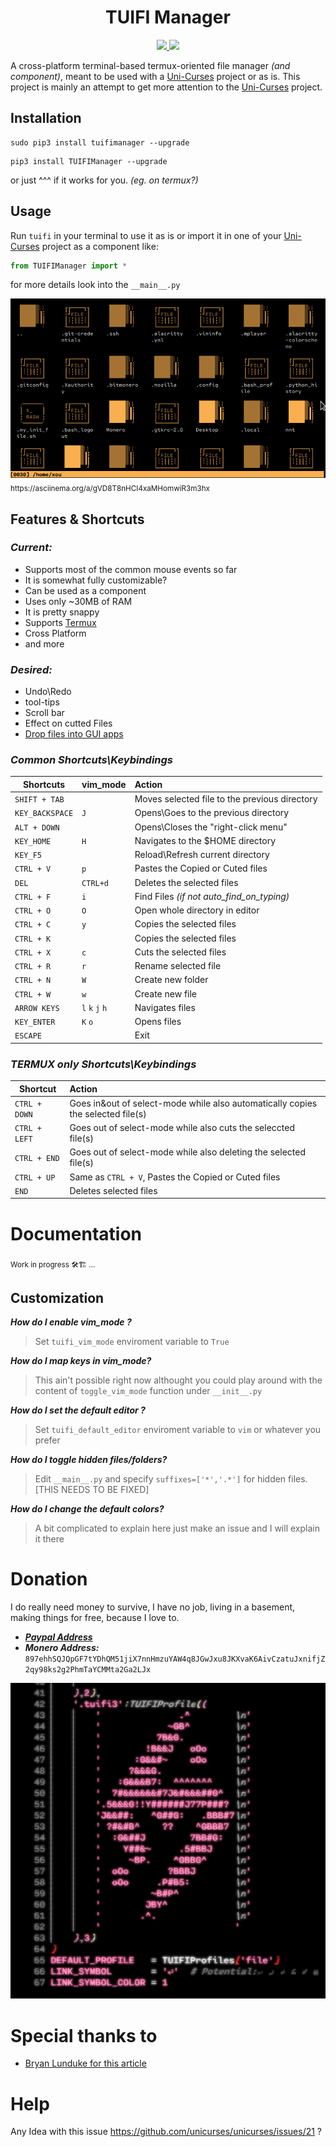 

<div align="center">
<h1>TUIFI Manager</h1>
<p>
    <a href="https://github.com/GiorgosXou/TUIFIManager/pulse">
      <img src="https://img.shields.io/github/last-commit/GiorgosXou/TUIFIManager?color=%4dc71f&label=Last%20Commit&logo=github&style=flat-square"/>
    </a>
    <a href="https://github.com/GiorgosXou/TUIFIManager/blob/master/LICENSE.md">
      <img src="https://img.shields.io/github/license/GiorgosXou/TUIFIManager?label=License&logo=GNU&style=flat-square"/>
	</a>
</p>
</div>

A cross-platform terminal-based termux-oriented file manager *(and component)*, meant to be used with a [Uni-Curses](https://github.com/unicurses/unicurses) project or as is. This project is mainly an attempt to get more attention to the [Uni-Curses](https://github.com/unicurses/unicurses) project.


## Installation
```terminal
sudo pip3 install tuifimanager --upgrade
```
```terminal
pip3 install TUIFIManager --upgrade
```
or just ^^^ if it works for you. *(eg. on termux?)*


## Usage
Run `tuifi` in your terminal to use it as is or import it in one of your [Uni-Curses](https://github.com/unicurses/unicurses) project as a component like:
```python
from TUIFIManager import *
```
for more details look into the `__main__.py`

<img src="./Peek.gif">
<sub>https://asciinema.org/a/gVD8T8nHCI4xaMHomwiR3m3hx</sub>

## Features & Shortcuts  
### *Current:*
* Supports most of the common mouse events so far
* It is somewhat fully customizable?
* Can be used as a component
* Uses only ~30MB of RAM
* It is pretty snappy <!-- Kinda lol -->
* Supports [Termux](https://github.com/termux) 
* Cross Platform 
* and more

### *Desired:*
* Undo\Redo
* tool-tips
* Scroll bar
* Effect on cutted Files
* [Drop files into GUI apps](https://github.com/GiorgosXou/TUIFIManager/issues/21)

### *Common Shortcuts\Keybindings*
| Shortcuts   | vim_mode | Action                                        |
|----         | ---- |:----                                          |
|`SHIFT + TAB`  |   |Moves selected file to the previous directory |
|`KEY_BACKSPACE`| `J` |Opens\Goes to the previous directory          |
|`ALT + DOWN`   |   |Opens\Closes the "right-click menu"           |
|`KEY_HOME`     | `H`  |Navigates to the $HOME directory              |
|`KEY_F5`       |   |Reload\Refresh current directory              |
|`CTRL + V`     | `p` |Pastes the Copied or Cuted files              |
|`DEL`          | `CTRL+d`  |Deletes the selected files                    |
|`CTRL + F`     | `i`  |Find Files *(if not auto_find_on_typing)*     |
|`CTRL + O`     | `O`  |Open whole directory in editor                |
|`CTRL + C`     | `y`  |Copies the selected files                     |
|`CTRL + K`     |   |Copies the selected files                     |
|`CTRL + X`     | `c`  |Cuts the selected files                       |
|`CTRL + R`     | `r` |Rename selected file                          | 
|`CTRL + N`     | `W` |Create new folder                             |
|`CTRL + W`     | `w` |Create new file                               |
|`ARROW KEYS`   | `l` `k` `j` `h`  |Navigates files                               |
|`KEY_ENTER`    | `K` `o` |Opens files                                   |
|`ESCAPE`       |   |Exit                                          |

### *TERMUX only Shortcuts\Keybindings*
| Shortcut    | Action                                                                         |
|----         |:----                                                                           |
|`CTRL + DOWN`| Goes in&out of select-mode while also automatically copies the selected file(s)|
|`CTRL + LEFT`| Goes out of select-mode while also cuts the seleccted file(s)                  |
|`CTRL + END` | Goes out of select-mode while also deleting the selected file(s)               |
|`CTRL + UP`  | Same as `CTRL + V`, Pastes the Copied or Cuted files                           |
|`END`        | Deletes selected files                                                         |


# Documentation
<sub>Work in progress 🛠️🏗 ...</sub>


## Customization 
***How do I enable vim_mode ?***
> Set `tuifi_vim_mode` enviroment variable to `True`

***How do I map keys in vim_mode?***
> This ain't possible right now althought you could play around with the content of `toggle_vim_mode` function under `__init__.py`

***How do I set the default editor ?***
> Set `tuifi_default_editor` enviroment variable to `vim` or whatever you prefer

***How do I toggle hidden files/folders?***
> Edit `__main__.py` and specify `suffixes=['*','.*']` for hidden files. [THIS NEEDS TO BE FIXED]

***How do I change the default colors?***
> A bit complicated to explain here just make an issue and I will explain it there


# Donation
I do really need money to survive, I have no job, living in a basement, making things for free, because I love to.
- [***Paypal Address***](https://www.paypal.com/donate/?hosted_button_id=QNQN23M55EJVS)
- ***Monero Address:*** `897ehhSQJQpGF7tYDhQM51jiX7nnHmzuYAW4q8JGwJxu8JKXvaK6AivCzatuJxnifjZ2qy98ks2g2PhmTaYCMMta2Ga2LJx`

<div align="center">
<img src='./TUIFI.png'>
</div>


# Special thanks to
- [Bryan Lunduke for this article](https://lunduke.substack.com/p/tuifi-manager-a-file-manager-in-the)


# Help
Any Idea with this issue https://github.com/unicurses/unicurses/issues/21 ?



